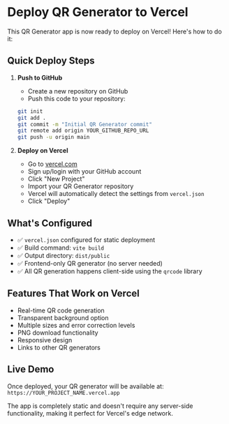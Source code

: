 # Deploy QR Generator to Vercel

This QR Generator app is now ready to deploy on Vercel! Here's how to do it:

## Quick Deploy Steps

1. **Push to GitHub**
   - Create a new repository on GitHub
   - Push this code to your repository:
   ```bash
   git init
   git add .
   git commit -m "Initial QR Generator commit"
   git remote add origin YOUR_GITHUB_REPO_URL
   git push -u origin main
   ```

2. **Deploy on Vercel**
   - Go to [vercel.com](https://vercel.com)
   - Sign up/login with your GitHub account
   - Click "New Project"
   - Import your QR Generator repository
   - Vercel will automatically detect the settings from `vercel.json`
   - Click "Deploy"

## What's Configured

- ✅ `vercel.json` configured for static deployment
- ✅ Build command: `vite build`
- ✅ Output directory: `dist/public`
- ✅ Frontend-only QR generator (no server needed)
- ✅ All QR generation happens client-side using the `qrcode` library

## Features That Work on Vercel

- Real-time QR code generation
- Transparent background option
- Multiple sizes and error correction levels
- PNG download functionality
- Responsive design
- Links to other QR generators

## Live Demo

Once deployed, your QR generator will be available at:
`https://YOUR_PROJECT_NAME.vercel.app`

The app is completely static and doesn't require any server-side functionality, making it perfect for Vercel's edge network.